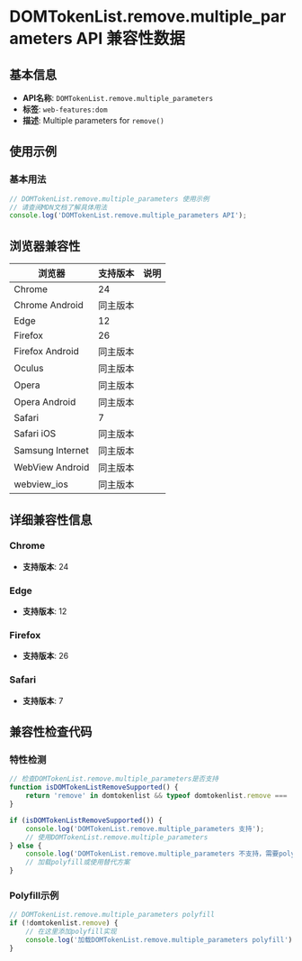 # DOMTokenList.remove.multiple_parameters API 兼容性数据

## 基本信息

- **API名称**: `DOMTokenList.remove.multiple_parameters`
- **标签**: `web-features:dom`
- **描述**: Multiple parameters for `remove()`

## 使用示例

### 基本用法

```javascript
// DOMTokenList.remove.multiple_parameters 使用示例
// 请查阅MDN文档了解具体用法
console.log('DOMTokenList.remove.multiple_parameters API');
```

## 浏览器兼容性

| 浏览器 | 支持版本 | 说明 |
|--------|----------|------|
| Chrome | 24 |  |
| Chrome Android | 同主版本 |  |
| Edge | 12 |  |
| Firefox | 26 |  |
| Firefox Android | 同主版本 |  |
| Oculus | 同主版本 |  |
| Opera | 同主版本 |  |
| Opera Android | 同主版本 |  |
| Safari | 7 |  |
| Safari iOS | 同主版本 |  |
| Samsung Internet | 同主版本 |  |
| WebView Android | 同主版本 |  |
| webview_ios | 同主版本 |  |

## 详细兼容性信息

### Chrome

- **支持版本**: 24

### Edge

- **支持版本**: 12

### Firefox

- **支持版本**: 26

### Safari

- **支持版本**: 7

## 兼容性检查代码

### 特性检测

```javascript
// 检查DOMTokenList.remove.multiple_parameters是否支持
function isDOMTokenListRemoveSupported() {
    return 'remove' in domtokenlist && typeof domtokenlist.remove === 'function';
}

if (isDOMTokenListRemoveSupported()) {
    console.log('DOMTokenList.remove.multiple_parameters 支持');
    // 使用DOMTokenList.remove.multiple_parameters
} else {
    console.log('DOMTokenList.remove.multiple_parameters 不支持，需要polyfill');
    // 加载polyfill或使用替代方案
}
```

### Polyfill示例

```javascript
// DOMTokenList.remove.multiple_parameters polyfill
if (!domtokenlist.remove) {
    // 在这里添加polyfill实现
    console.log('加载DOMTokenList.remove.multiple_parameters polyfill');
}
```


